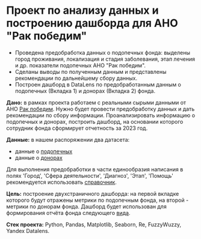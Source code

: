 # Проект по анализу данных и построению дашборда для АНО "Рак победим"

- Проведена предобработка данных о подопечных фонда: выделены город проживания, локализация и стадия заболевания, этап лечения и др. показатели подопечных АНО "Рак победим".
- Сделаны выводы по полученным данным и представлены рекомендации по дальнейшему сбору данных.
- Построен дашборд в DataLens по предобработанным данным о подопечных (Вкладка 1) и донорах (Вкладка 2) фонда.

**Дано:** в рамках проекта работаем с реальными сырыми данными от АНО [Рак победим](https://rak-pobedim.com/). Нужно будет провести предобработку данных и дать рекомендации по сбору информации. Проанализировать информацию о подопечных и донорах, построить дашборд, на основании которого сотрудник фонда сформирует отчетность за 2023 год.

**Данные:** в нашем распоряжении два датасета:
* данные о [подопечных](https://docs.google.com/spreadsheets/d/1_S4m-SK2juop8FkCMVCFIAJcUi2zFBj25VVOsUAaOT4/edit#gid=1721685457)
* данные о [донорах](https://docs.google.com/spreadsheets/d/1OfWqpwyiTnM9fTbrgxIkK_xXJL5803p-Y-FmECmOspU/edit#gid=42853625) 

Для выполнения предобработки в части единообразия написания в полях 'Город', 'Сфера деятельности', 'Диагноз', 'Этап', 'Помощь' рекомендуется использовать [справочник](https://docs.google.com/spreadsheets/d/1ODxYYhWq1OMntpGo9gD8jYKJQV6lGfw0fAtkyhCr1Q0/edit#gid=822464959). 

**Цель:** построение двухстраничного дашборда: на первой вкладке которого будут отражены метрики по подопечным фонда, на второй - метрики по донорам фонда. Дашборд будет использован для формирования отчёта фонда следующего [вида](https://disk.yandex.ru/i/pJMgzISgQtTQwA). 

**Стек проекта:** Python, Pandas, Matplotlib, Seaborn, Re, FuzzyWuzzy, Yandex Datalens.
